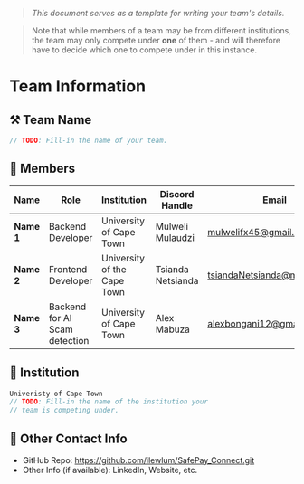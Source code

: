 > *This document serves as a template for writing your team's details.*

> Note that while members of a team may be from different institutions, the team may only compete under **one** of them - and will therefore have to decide which one to compete under in this instance.

# Team Information

## ⚒️ Team Name
``` c
// TODO: Fill-in the name of your team.
```

## 👥 Members
| Name     | Role                | Institution           | Discord Handle | Email |
|----------|---------------------|-----------------------| -------------------|-------------|
| **Name 1**   | Backend Developer   | University of Cape Town | Mulweli Mulaudzi | <mulwelifx45@gmail.com> |
| **Name 2**   | Frontend Developer  | University of the Cape Town | Tsianda Netsianda | <tsiandaNetsianda@myuct.ac.za> |
| **Name 3**   | Backend for AI Scam detection   | University of Cape Town | Alex Mabuza | <alexbongani12@gmail.com> |

## 🏫 Institution
``` c
Univeristy of Cape Town
// TODO: Fill-in the name of the institution your
// team is competing under.
```

## 📧 Other Contact Info
- GitHub Repo: https://github.com/ilewlum/SafePay_Connect.git
- Other Info (if available): LinkedIn, Website, etc.
